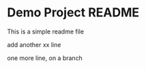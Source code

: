 # Demo Project README

This is a simple readme file


add another xx line

one more line, on a branch
